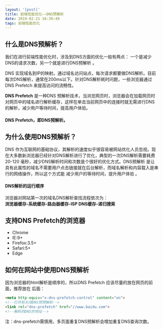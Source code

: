 ```yaml
---
layout: '[post]'
title: 前端性能优化——DNS预解析
date: 2019-02-21 16:39:49
tags: 前端性能优化
---
```

## 什么是DNS预解析？
我们在进行前端性能优化时，涉及到DNS方面的优化一般有两点： 一个是减少DNS的请求次数，另一个就是进行DNS预解析 。

DNS 实现域名到IP的映射。通过域名访问站点，每次请求都要做DNS解析。目前每次DNS解析，通常在200ms以下。针对DNS解析耗时问题，一些浏览器通过DNS Prefetch 来提高访问的流畅性。  

**DNS Prefetch** 是一种DNS 预解析技术，当浏览网页时，浏览器会在加载网页时对网页中的域名进行解析缓存，这样在单击当前网页中的连接时就无需进行DNS的解析，减少用户等待时间，提高用户体验。
#### **DNS Prefetch，即DNS预解析。**  
<!-- more -->

## 为什么使用DNS预解析？
DNS 作为互联网的基础协议，其解析的速度似乎很容易被网站优化人员忽视。现在大多数新浏览器已经针对DNS解析进行了优化，典型的一次DNS解析需要耗费 20-120 毫秒，减少DNS解析时间和次数是个很好的优化方式。DNS预解析 是让具有此属性的域名不需要用户点击链接就在后台解析，而域名解析和内容载入是串行的网络操作，所以这个方式能 减少用户的等待时间，提升用户体验 。
#### DNS解析的运行顺序
浏览器对网站第一次的域名DNS解析查找流程依次为：  
**浏览器缓存-系统缓存-路由器缓存-ISP DNS缓存-递归搜索**  
## 支持DNS Prefetch的浏览器
- Chrome
- IE:9+
- Firefox:3.5+
- Safari:5+
- Edge  

## 如何在网站中使用DNS预解析
因为浏览器的html解析是顺序的，所以DNS Prefetch 应该尽量的放在网页的前面，推荐放在 <meta charset="UTF-8"> 后面：  
```html
<meta http-equiv="x-dns-prefetch-control" content="on">
<!--打开和关闭DNS预预解析-->
<link rel="dns-prefetch" href="//www.baidu.com">
<!--解析的DNS的地址-->
```
注：dns-prefetch需慎用，多页面重复DNS预解析会增加重复DNS查询次数。
